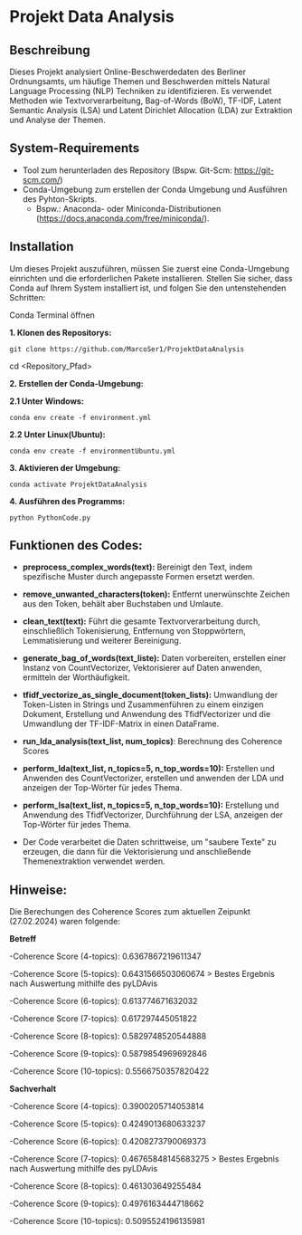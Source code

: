 # Projekt Data Analysis

## Beschreibung
Dieses Projekt analysiert Online-Beschwerdedaten des Berliner Ordnungsamts, um häufige Themen und Beschwerden mittels Natural Language Processing (NLP) Techniken zu identifizieren. Es verwendet Methoden wie Textvorverarbeitung, Bag-of-Words (BoW), TF-IDF, Latent Semantic Analysis (LSA) und Latent Dirichlet Allocation (LDA) zur Extraktion und Analyse der Themen.

## System-Requirements
- Tool zum herunterladen des Repository (Bspw. Git-Scm: https://git-scm.com/)
- Conda-Umgebung zum erstellen der Conda Umgebung und Ausführen des Pyhton-Skripts.
  - Bspw.: Anaconda- oder Miniconda-Distributionen (https://docs.anaconda.com/free/miniconda/).

## Installation
Um dieses Projekt auszuführen, müssen Sie zuerst eine Conda-Umgebung einrichten und die erforderlichen Pakete installieren. Stellen Sie sicher, dass Conda auf Ihrem System installiert ist, und folgen Sie den untenstehenden Schritten:

Conda Terminal öffnen

**1. Klonen des Repositorys:**
```
git clone https://github.com/MarcoSer1/ProjektDataAnalysis
```
cd <Repository_Pfad>

**2. Erstellen der Conda-Umgebung:**

**2.1 Unter Windows:**
```
conda env create -f environment.yml
```
**2.2 Unter Linux(Ubuntu):**
```
conda env create -f environmentUbuntu.yml
```
**3. Aktivieren der Umgebung:**
```
conda activate ProjektDataAnalysis
```
**4. Ausführen des Programms:**
```
python PythonCode.py
```
## Funktionen des Codes:

- **preprocess_complex_words(text):** Bereinigt den Text, indem spezifische Muster durch angepasste Formen ersetzt werden.

- **remove_unwanted_characters(token):** Entfernt unerwünschte Zeichen aus den Token, behält aber Buchstaben und Umlaute.

- **clean_text(text):** Führt die gesamte Textvorverarbeitung durch, einschließlich Tokenisierung, Entfernung von Stoppwörtern, Lemmatisierung und weiterer Bereinigung.

- **generate_bag_of_words(text_liste):** Daten vorbereiten, erstellen einer Instanz von CountVectorizer, Vektorisierer auf Daten anwenden, ermitteln der Worthäufigkeit.

- **tfidf_vectorize_as_single_document(token_lists):** Umwandlung der Token-Listen in Strings und Zusammenführen zu einem einzigen Dokument, Erstellung und Anwendung des TfidfVectorizer und die Umwandlung der TF-IDF-Matrix in einen DataFrame.

- **run_lda_analysis(text_list, num_topics)**: Berechnung des Coherence Scores

- **perform_lda(text_list, n_topics=5, n_top_words=10):** Erstellen und Anwenden des CountVectorizer, erstellen und anwenden der LDA und anzeigen der Top-Wörter für jedes Thema.

- **perform_lsa(text_list, n_topics=5, n_top_words=10):** Erstellung und Anwendung des TfidfVectorizer, Durchführung der LSA, anzeigen der Top-Wörter für jedes Thema.

- Der Code verarbeitet die Daten schrittweise, um "saubere Texte" zu erzeugen, die dann für die Vektorisierung und anschließende Themenextraktion verwendet werden.

## Hinweise:

Die Berechungen des Coherence Scores zum aktuellen Zeipunkt (27.02.2024) waren folgende:

**Betreff**

-Coherence Score (4-topics):  0.6367867219611347

-Coherence Score (5-topics):  0.6431566503060674 > Bestes Ergebnis nach Auswertung mithilfe des pyLDAvis

-Coherence Score (6-topics):  0.613774671632032

-Coherence Score (7-topics):  0.617297445051822

-Coherence Score (8-topics):  0.5829748520544888

-Coherence Score (9-topics):  0.5879854969692846

-Coherence Score (10-topics):  0.5566750357820422

**Sachverhalt**

-Coherence Score (4-topics):  0.3900205714053814

-Coherence Score (5-topics):  0.4249013680633237

-Coherence Score (6-topics):  0.4208273790069373

-Coherence Score (7-topics):  0.46765848145683275 > Bestes Ergebnis nach Auswertung mithilfe des pyLDAvis

-Coherence Score (8-topics):  0.461303649255484

-Coherence Score (9-topics):  0.4976163444718662

-Coherence Score (10-topics):  0.5095524196135981


